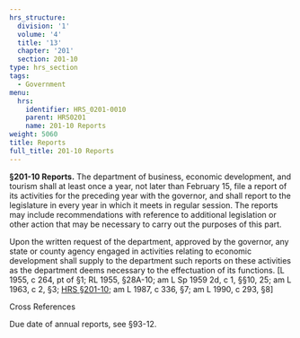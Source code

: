 ```yaml
---
hrs_structure:
  division: '1'
  volume: '4'
  title: '13'
  chapter: '201'
  section: 201-10
type: hrs_section
tags:
  - Government
menu:
  hrs:
    identifier: HRS_0201-0010
    parent: HRS0201
    name: 201-10 Reports
weight: 5060
title: Reports
full_title: 201-10 Reports
---
```

**§201-10 Reports.** The department of business, economic development, and tourism shall at least once a year, not later than February 15, file a report of its activities for the preceding year with the governor, and shall report to the legislature in every year in which it meets in regular session. The reports may include recommendations with reference to additional legislation or other action that may be necessary to carry out the purposes of this part.

Upon the written request of the department, approved by the governor, any state or county agency engaged in activities relating to economic development shall supply to the department such reports on these activities as the department deems necessary to the effectuation of its functions. [L 1955, c 264, pt of §1; RL 1955, §28A-10; am L Sp 1959 2d, c 1, §§10, 25; am L 1963, c 2, §3; [HRS §201-10](/title-13/chapter-201/section-201-10/); am L 1987, c 336, §7; am L 1990, c 293, §8]

Cross References

Due date of annual reports, see §93-12.